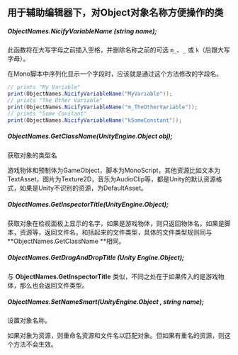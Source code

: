 ## 用于辅助编辑器下，对Object对象名称方便操作的类



##### **ObjectNames.NicifyVariableName (string name);**

此函数将在大写字母之前插入空格，并删除名称之前的可选 `m_`、`_` 或 `k`（后跟大写字母）。

在Mono脚本中序列化显示一个字段时，应该就是通过这个方法修改的字段名。

```c#
// prints "My Variable"
print(ObjectNames.NicifyVariableName("MyVariable"));
// prints "The Other Variable"
print(ObjectNames.NicifyVariableName("m_TheOtherVariable"));
// prints "Some Constant"
print(ObjectNames.NicifyVariableName("kSomeConstant"));	
```



##### ObjectNames.GetClassName(UnityEngine.Object obj);

获取对象的类型名

游戏物体和预制体为GameObject，脚本为MonoScript，其他资源比如文本为TextAsset，图片为Texture2D，音乐为AudioClip等，都是Unity的默认资源格式，如果是Unity不识别的资源，为DefaultAsset。



##### ObjectNames.GetInspectorTitle(UnityEngine.Object);

获取对象在检视面板上显示的名字，如果是游戏物体，则只返回物体名。如果是脚本，资源等，返回文件名，和括起来的文件类型，具体的文件类型规则同与 **ObjectNames.GetClassName **相同。



##### ObjectNames.GetDragAndDropTitle (Unity Engine.Object);

与 **ObjectNames.GetInspectorTitle** 类似，不同之处在于如果传入的是游戏物体，那么也会返回文件类型。



##### **ObjectNames.SetNameSmart(UnityEngine.Object , string name);**

设置对象名称。

如果对象为资源，则重命名资源和文件名以匹配对象。但如果有重名的资源，则这个方法不会生效。